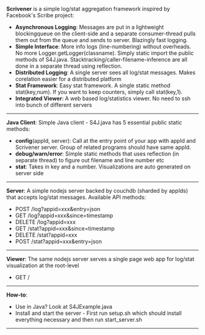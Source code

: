 **Scrivener** is a simple log/stat aggregation framework inspired by Facebook's Scribe project:

- **Asynchronous Logging**: Messages are put in a lightweight blockingqueue on the client-side and a separate consumer-thread pulls them out from the queue and sends to server. Blazingly fast logging.
- **Simple Interface**: More info logs (line-numbering) without overheads. No more Logger.getLogger(classname). Simply static import the public methods of S4J.java. Stacktracking/caller-filename-inference are all done in a separate thread using reflection.
- **Distributed Logging**: A single server sees all log/stat messages. Makes corelation easier for a distributed platform
- **Stat Framework**: Easy stat framework. A single static method stat(key,num). If you want to keep counters, simply call stat(key,1).
- **Integrated Viewer**: A web based log/statistics viewer. No need to ssh into bunch of different servers

---

**Java Client**:
Simple Java client - S4J.java has 5 essential public static methods:

- **config**(appId, server): Call at the entry point of your app with appId and Scrivener server. Group of related programs should have same appId.
- **debug/warn/error**: Simple static methods that uses reflection (in separate thread) to figure out filename and line number etc
- **stat**: Takes in key and a number. Visualizations are auto generated on server side

---

**Server**:
A simple nodejs server backed by couchdb (sharded by appIds) that accepts log/stat messages. Available API methods:

-   POST   /log?appid=xxx&entry=json
-    GET   /log?appid=xxx&since=timestamp
- DELETE   /log?appid=xxx
-    GET  /stat?appid=xxx&since=timestamp
- DELETE  /stat?appid=xxx
-   POST  /stat?appid=xxx&entry=json

---

**Viewer**:
The same nodejs server serves a single page web app for log/stat visualization at the root-level

-    GET  /

---

**How-to**:

- Use in Java? Look at S4JExample.java
- Install and start the server - First run setup.sh which should install everything necessary and then run start_server.sh

---
